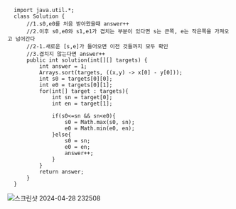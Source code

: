       import java.util.*;
      class Solution {
          //1.s0,e0를 처음 받아왔을때 answer++
          //2.이후 s0,e0와 s1,e1가 겹치는 부분이 있다면 s는 큰쪽, e는 작은쪽을 가져오고 넘어간다
          //2-1.새로운 [s,e]가 들어오면 이전 것들까지 모두 확인
          //3.겹치지 않는다면 answer++
          public int solution(int[][] targets) {
              int answer = 1;
              Arrays.sort(targets, ((x,y) -> x[0] - y[0]));
              int s0 = targets[0][0];
              int e0 = targets[0][1];
              for(int[] target : targets){
                  int sn = target[0];
                  int en = target[1];
                  
                  if(s0<=sn && sn<e0){
                      s0 = Math.max(s0, sn);
                      e0 = Math.min(e0, en);
                  }else{
                      s0 = sn;
                      e0 = en;
                      answer++;
                  }
              }
              return answer;
          }
      }
![스크린샷 2024-04-28 232508](https://github.com/Ajaewoo/codingTest/assets/95599247/26c0b09e-8195-4b1b-aedf-3c6a8010262d)

      
